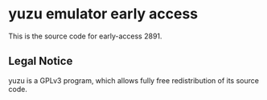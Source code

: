 yuzu emulator early access
=============

This is the source code for early-access 2891.

## Legal Notice

yuzu is a GPLv3 program, which allows fully free redistribution of its source code.